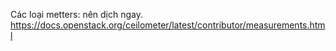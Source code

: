 Các loại metters: nên dịch ngay.
https://docs.openstack.org/ceilometer/latest/contributor/measurements.html
